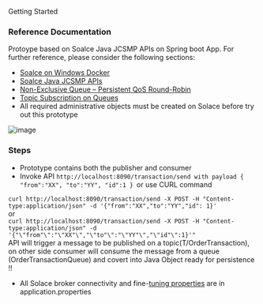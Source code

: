 Getting Started

### Reference Documentation

Protoype based on Soalce Java JCSMP APIs on Spring boot App. For further reference, please consider the following
sections:

* [Soalce on Windows Docker](https://docs.solace.com/Solace-SW-Broker-Set-Up/Docker-Containers/Set-Up-Docker-Container-Windows.htm)
* [Soalce Java JCSMP APIs](https://docs.solace.com/Solace-PubSub-Messaging-APIs/JCSMP-API/jcsmp-api-home.htm)
* [Non-Exclusive Queue – Persistent QoS Round-Robin](https://solace.com/blog/consumer-groups-consumer-scaling-solace/)
* [Topic Subscription on Queues](https://solace.com/blog/topic-subscription-queues/)
* All required administrative objects must be created on Solace before try out this prototype

![image](https://user-images.githubusercontent.com/25661435/161483756-44710de6-f919-4dde-a83a-e6893ea29aa4.png)

### Steps

* Prototype contains both the publisher and consumer
* Invoke API `http://localhost:8090/transaction/send with payload {
  "from":"XX",
  "to":"YY",
  "id":1 } `or use CURL command <br>

`curl http://localhost:8090/transaction/send -X POST -H "Content-type:application/json" -d '{"from":"XX","to":"YY","id": 1}'
`<br>or<br>
`curl http://localhost:8090/transaction/send -X POST -H "Content-type:application/json" -d '{"\"from"\":"\"XX"\","\"to"\":"\"YY"\","\"id"\":1}'"
`
<br>API will trigger a message to be published on a topic(T/OrderTransaction), on other side consumer will consume the
message from a queue (OrderTransactionQueue)
and covert into Java Object ready for persistence !!

* All Solace broker connectivity and
  fine-[tuning properties](https://docs.solace.com/API-Developer-Online-Ref-Documentation/java/constant-values.html) are
  in application.properties
